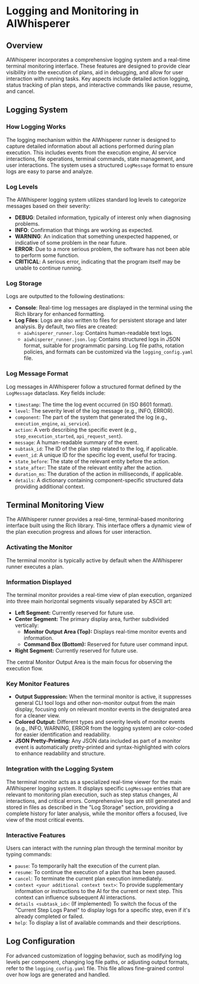 # Logging and Monitoring in AIWhisperer

## Overview

AIWhisperer incorporates a comprehensive logging system and a real-time terminal monitoring interface. These features are designed to provide clear visibility into the execution of plans, aid in debugging, and allow for user interaction with running tasks. Key aspects include detailed action logging, status tracking of plan steps, and interactive commands like pause, resume, and cancel.

## Logging System

### How Logging Works

The logging mechanism within the AIWhisperer runner is designed to capture detailed information about all actions performed during plan execution. This includes events from the execution engine, AI service interactions, file operations, terminal commands, state management, and user interactions. The system uses a structured `LogMessage` format to ensure logs are easy to parse and analyze.

### Log Levels

The AIWhisperer logging system utilizes standard log levels to categorize messages based on their severity:

- **DEBUG**: Detailed information, typically of interest only when diagnosing problems.
- **INFO**: Confirmation that things are working as expected.
- **WARNING**: An indication that something unexpected happened, or indicative of some problem in the near future.
- **ERROR**: Due to a more serious problem, the software has not been able to perform some function.
- **CRITICAL**: A serious error, indicating that the program itself may be unable to continue running.

### Log Storage

Logs are outputted to the following destinations:

- **Console**: Real-time log messages are displayed in the terminal using the Rich library for enhanced formatting.
- **Log Files**: Logs are also written to files for persistent storage and later analysis. By default, two files are created:
  - `aiwhisperer_runner.log`: Contains human-readable text logs.
  - `aiwhisperer_runner.json.log`: Contains structured logs in JSON format, suitable for programmatic parsing.
Log file paths, rotation policies, and formats can be customized via the `logging_config.yaml` file.

### Log Message Format

Log messages in AIWhisperer follow a structured format defined by the `LogMessage` dataclass. Key fields include:

- `timestamp`: The time the log event occurred (in ISO 8601 format).
- `level`: The severity level of the log message (e.g., INFO, ERROR).
- `component`: The part of the system that generated the log (e.g., `execution_engine`, `ai_service`).
- `action`: A verb describing the specific event (e.g., `step_execution_started`, `api_request_sent`).
- `message`: A human-readable summary of the event.
- `subtask_id`: The ID of the plan step related to the log, if applicable.
- `event_id`: A unique ID for the specific log event, useful for tracing.
- `state_before`: The state of the relevant entity before the action.
- `state_after`: The state of the relevant entity after the action.
- `duration_ms`: The duration of the action in milliseconds, if applicable.
- `details`: A dictionary containing component-specific structured data providing additional context.

## Terminal Monitoring View

The AIWhisperer runner provides a real-time, terminal-based monitoring interface built using the Rich library. This interface offers a dynamic view of the plan execution progress and allows for user interaction.

### Activating the Monitor

The terminal monitor is typically active by default when the AIWhisperer runner executes a plan.

### Information Displayed

The terminal monitor provides a real-time view of plan execution, organized into three main horizontal segments visually separated by ASCII art:

- **Left Segment:** Currently reserved for future use.
- **Center Segment:** The primary display area, further subdivided vertically:
  - **Monitor Output Area (Top):** Displays real-time monitor events and information.
  - **Command Box (Bottom):** Reserved for future user command input.
- **Right Segment:** Currently reserved for future use.

The central Monitor Output Area is the main focus for observing the execution flow.

### Key Monitor Features

- **Output Suppression:** When the terminal monitor is active, it suppresses general CLI tool logs and other non-monitor output from the main display, focusing only on relevant monitor events in the designated area for a cleaner view.
- **Colored Output:** Different types and severity levels of monitor events (e.g., INFO, WARNING, ERROR from the logging system) are color-coded for easier identification and readability.
- **JSON Pretty-Printing:** Any JSON data included as part of a monitor event is automatically pretty-printed and syntax-highlighted with colors to enhance readability and structure.

### Integration with the Logging System

The terminal monitor acts as a specialized real-time viewer for the main AIWhisperer logging system. It displays specific `LogMessage` entries that are relevant to monitoring plan execution, such as step status changes, AI interactions, and critical errors. Comprehensive logs are still generated and stored in files as described in the "Log Storage" section, providing a complete history for later analysis, while the monitor offers a focused, live view of the most critical events.

### Interactive Features

Users can interact with the running plan through the terminal monitor by typing commands:

- `pause`: To temporarily halt the execution of the current plan.
- `resume`: To continue the execution of a plan that has been paused.
- `cancel`: To terminate the current plan execution immediately.
- `context <your additional context text>`: To provide supplementary information or instructions to the AI for the current or next step. This context can influence subsequent AI interactions.
- `details <subtask_id>`: (If implemented) To switch the focus of the "Current Step Logs Panel" to display logs for a specific step, even if it's already completed or failed.
- `help`: To display a list of available commands and their descriptions.

## Log Configuration

For advanced customization of logging behavior, such as modifying log levels per component, changing log file paths, or adjusting output formats, refer to the `logging_config.yaml` file. This file allows fine-grained control over how logs are generated and handled.
